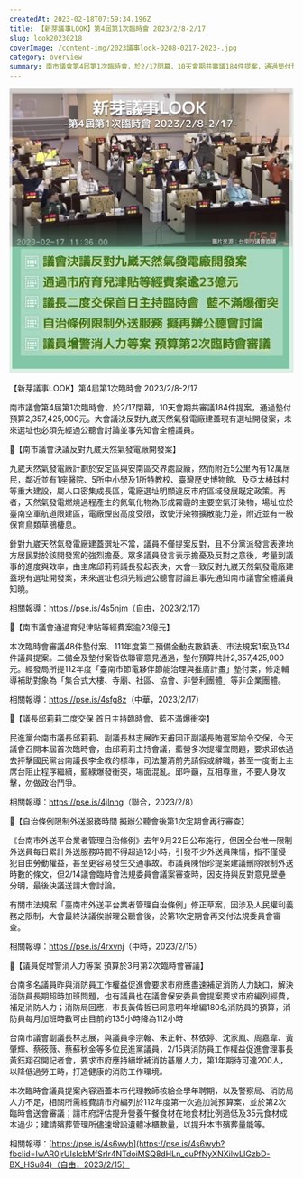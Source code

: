 ```yaml
---
createdAt: 2023-02-18T07:59:34.196Z
title: 【新芽議事LOOK】第4屆第1次臨時會 2023/2/8-2/17
slug: look20230218
coverImage: /content-img/2023議事look-0208-0217-2023-.jpg
category: overview
summary: 南市議會第4屆第1次臨時會，於2/17閉幕，10天會期共審議184件提案，通過墊付預算2,357,425,000元。大會議決反對九崴天然氣發電廠建蓋現有選址開發案，未來選址也必須先經過公聽會討論並事先知會全體議員。
---
```

![](/content-img/2023議事look-0208-0217.jpg)

【新芽議事LOOK】第4屆第1次臨時會 2023/2/8-2/17

南市議會第4屆第1次臨時會，於2/17閉幕，10天會期共審議184件提案，通過墊付預算2,357,425,000元。大會議決反對九崴天然氣發電廠建蓋現有選址開發案，未來選址也必須先經過公聽會討論並事先知會全體議員。

📌【南市議會決議反對九崴天然氣發電廠開發案】

九崴天然氣發電廠計劃於安定區與安南區交界處設廠，然而附近5公里內有12萬居民，鄰近並有1座醫院、5所中小學及1所特教校、臺灣歷史博物館、及亞太棒球村等重大建設，屬人口密集成長區，電廠選址明顯違反市府區域發展既定政策。再者，天然氣發電燃燒過程產生的氮氧化物為形成霧霾的主要空氣汙染物，場址位於臺南空軍航道限建區，電廠煙囪高度受限，致使汙染物擴散能力差，附近並有一級保育鳥類草鴞棲息。

針對九崴天然氣發電廠建蓋選址不當，議員不僅提案反對，且不分黨派發言表達地方居民對於該開發案的強烈擔憂。眾多議員發言表示擔憂及反對之意後，考量到議事的進度與效率，由主席邱莉莉議長發起表決，大會一致反對九崴天然氣發電廠建蓋現有選址開發案，未來選址也須先經過公聽會討論且事先通知南市議會全體議員知曉。

相關報導：<https://pse.is/4s5njm>（自由，2023/2/17）

📌【南市議會通過育兒津貼等經費案逾23億元】

本次臨時會審議48件墊付案、111年度第二預備金動支數額表、市法規案1案及134件議員提案。二備金及墊付案皆依聯審意見通過，墊付預算共計2,357,425,000元。經發局所提112年度「臺南市節電夥伴節能治理與推廣計畫」墊付案，修定輔導補助對象為「集合式大樓、寺廟、社區、協會、非營利團體」等非企業團體。

相關報導：<https://pse.is/4sfg8z>（中華，2023/2/17）

📌【議長邱莉莉二度交保 首日主持臨時會、藍不滿爆衝突】

民進黨台南市議長邱莉莉、副議長林志展昨天甫因正副議長賄選案諭令交保，今天議會召開本屆首次臨時會，由邱莉莉主持會議，藍營多次提權宜問題，要求邱依過去抨擊國民黨台南議長李全教的標準，司法釐清前先請假或辭職，甚至一度衝上主席台阻止程序繼續，藍綠爆發衝突，場面混亂。邱呼籲，互相尊重，不要人身攻擊，勿做政治鬥爭。

相關報導：<https://pse.is/4jlnng>（聯合，2023/2/8）

📌【自治條例限制外送服務時間 擬辦公聽會後第1次定期會再行審查】

《台南市外送平台業者管理自治條例》去年9月22日公布施行，但因全台唯一限制外送員每日累計外送服務時間不得超過12小時，引發不少外送員陳情，指不僅侵犯自由勞動權益，甚至更容易發生交通事故。市議員陳怡珍提案建議刪除限制外送時數的條文，但2/14議會臨時會法規委員會議案審查時，因支持與反對意見壁壘分明，最後決議送請大會討論。

有關市法規案「臺南市外送平台業者管理自治條例」修正草案，因涉及人民權利義務之限制，大會最終決議俟辦理公聽會後，於第1次定期會再交付法規委員會審查。

相關報導：<https://pse.is/4rxvnj>（中時，2023/2/15）

📌【議員促增警消人力等案 預算於3月第2次臨時會審議】

台南多名議員昨與消防員工作權益促進會要求市府應盡速補足消防人力缺口，解決消防員長期超時加班問題，也有議員也在議會保安委員會提案要求市府編列經費，補足消防人力；消防局回應，市長黃偉哲已同意明年增編180名消防員的預算，消防員每月加班時數可由目前的135小時降為112小時

台南市議會副議長林志展，與議員李宗翰、朱正軒、林依婷、沈家鳳、周嘉韋、黃肇輝、蔡筱薇、蔡蘇秋金等多位民進黨議員，2/15與消防員工作權益促進會理事長黃鈺翔召開記者會，要求市府應持續增補消防基層人力，第1年期待可達200人，以降低過勞工時，打造健康的消防工作環境。

本次臨時會議員提案內容涵蓋本市代理教師核給全學年聘期，以及警察局、消防局人力不足，相關所需經費請市府編列於112年度第一次追加減預算案，並於第2次臨時會送會審議；請市府評估提升營養午餐食材在地食材比例過低及35元食材成本過少；建請殯葬管理所儘速增設遺體冰櫃數量，以提升本市殯葬量能等。

相關報導：[https://pse.is/4s6wyb](https://pse.is/4s6wyb?fbclid=IwAR0jrUIsIcbMfSrlr4NTdoiMSQ8dHLn_ouPfNyXNXilwLIGzbD-BX_HSu84)（自由，2023/2/15）